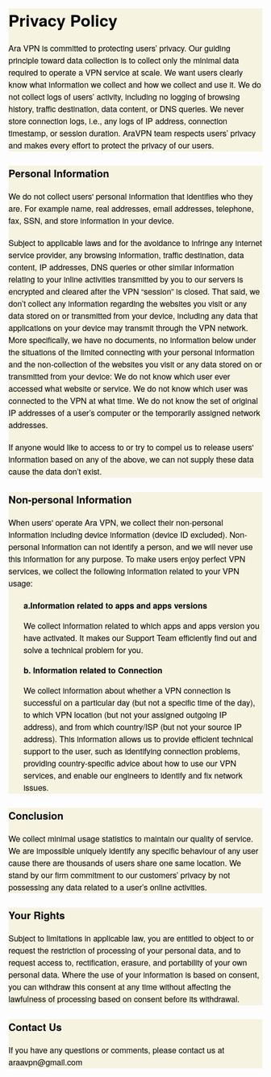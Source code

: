 <div id="top" style="color: rgb(0, 0, 0); font-family: proxima-nova, &quot;proxima nova&quot;, &quot;Helvetica Neue&quot;, Helvetica, Arial, sans-serif; font-size: medium; background-color: rgb(246, 243, 225);">
<h1>Privacy Policy</h1>

<div class="desc" style="font-size: 16px; margin-top: 20px; margin-bottom: 20px; line-height: 1.5;">Ara VPN is committed to protecting users&rsquo; privacy. Our guiding principle toward data collection is to collect only the minimal data required to operate a VPN service at scale. We want users clearly know what information we collect and how we collect and use it. We do not collect logs of users&rsquo; activity, including no logging of browsing history, traffic destination, data content, or DNS queries. We never store connection logs, i.e., any logs of IP address, connection timestamp, or session duration. AraVPN team respects users&rsquo; privacy and makes every effort to protect the privacy of our users.</div>
</div>

<div id="Personal Information" style="color: rgb(0, 0, 0); font-family: proxima-nova, &quot;proxima nova&quot;, &quot;Helvetica Neue&quot;, Helvetica, Arial, sans-serif; font-size: medium; background-color: rgb(246, 243, 225);">
<h3 style="font-size: 20px; font-weight: bold;">Personal Information</h3>

<div class="desc" style="font-size: 16px; margin-top: 20px; margin-bottom: 20px; line-height: 1.5;">We do not collect users&#39; personal information that identifies who they are. For example name, real addresses, email addresses, telephone, fax, SSN, and store information in your device.</div>

<div class="desc" style="font-size: 16px; margin-top: 20px; margin-bottom: 20px; line-height: 1.5;">Subject to applicable laws and for the avoidance to infringe any internet service provider, any browsing information, traffic destination, data content, IP addresses, DNS queries or other similar information relating to your inline activities transmitted by you to our servers is encrypted and cleared after the VPN &ldquo;session&rdquo; is closed. That said, we don&rsquo;t collect any information regarding the websites you visit or any data stored on or transmitted from your device, including any data that applications on your device may transmit through the VPN network. More specifically, we have no documents, no information below under the situations of the limited connecting with your personal information and the non-collection of the websites you visit or any data stored on or transmitted from your device: We do not know which user ever accessed what website or service. We do not know which user was connected to the VPN at what time. We do not know the set of original IP addresses of a user&rsquo;s computer or the temporarily assigned network addresses.</div>

<div class="desc" style="font-size: 16px; margin-top: 20px; margin-bottom: 20px; line-height: 1.5;">If anyone would like to access to or try to compel us to release users&#39; information based on any of the above, we can not supply these data cause the data don&rsquo;t exist.</div>
</div>

<div id="Non-personal Information" style="color: rgb(0, 0, 0); font-family: proxima-nova, &quot;proxima nova&quot;, &quot;Helvetica Neue&quot;, Helvetica, Arial, sans-serif; font-size: medium; background-color: rgb(246, 243, 225);">
<h3 style="font-size: 20px; font-weight: bold;">Non-personal Information</h3>

<div class="desc" style="font-size: 16px; margin-top: 20px; margin-bottom: 20px; line-height: 1.5;">When users&#39; operate Ara VPN, we collect their non-personal information including device information (device ID excluded). Non-personal information can not identify a person, and we will never use this information for any purpose. To make users enjoy perfect VPN services, we collect the following information related to your VPN usage:</div>

<div class="desc" style="font-size: 16px; margin-top: 20px; margin-bottom: 20px; line-height: 1.5;">
<div style="margin-left: 30px;">
<p style="font-weight: bold;">a.Information related to apps and apps versions</p>
We collect information related to which apps and apps version you have activated. It makes our Support Team efficiently find out and solve a technical problem for you.</div>

<div style="margin-left: 30px;">
<p style="font-weight: bold;">b. Information related to Connection</p>
We collect information about whether a VPN connection is successful on a particular day (but not a specific time of the day), to which VPN location (but not your assigned outgoing IP address), and from which country/ISP (but not your source IP address). This information allows us to provide efficient technical support to the user, such as identifying connection problems, providing country-specific advice about how to use our VPN services, and enable our engineers to identify and fix network issues.</div>
</div>
</div>

<div id="Conclusion" style="color: rgb(0, 0, 0); font-family: proxima-nova, &quot;proxima nova&quot;, &quot;Helvetica Neue&quot;, Helvetica, Arial, sans-serif; font-size: medium; background-color: rgb(246, 243, 225);">
<h3 style="font-size: 20px; font-weight: bold;">Conclusion</h3>

<div class="desc" style="font-size: 16px; margin-top: 20px; margin-bottom: 20px; line-height: 1.5;">We collect minimal usage statistics to maintain our quality of service. We are impossible uniquely identify any specific behaviour of any user cause there are thousands of users share one same location. We stand by our firm commitment to our customers&rsquo; privacy by not possessing any data related to a user&rsquo;s online activities.</div>
</div>

<div id="Your Rights" style="color: rgb(0, 0, 0); font-family: proxima-nova, &quot;proxima nova&quot;, &quot;Helvetica Neue&quot;, Helvetica, Arial, sans-serif; font-size: medium; background-color: rgb(246, 243, 225);">
<h3 style="font-size: 20px; font-weight: bold;">Your Rights</h3>

<div class="desc" style="font-size: 16px; margin-top: 20px; margin-bottom: 20px; line-height: 1.5;">Subject to limitations in applicable law, you are entitled to object to or request the restriction of processing of your personal data, and to request access to, rectification, erasure, and portability of your own personal data. Where the use of your information is based on consent, you can withdraw this consent at any time without affecting the lawfulness of processing based on consent before its withdrawal.</div>
</div>

<div id="Contact Us" style="color: rgb(0, 0, 0); font-family: proxima-nova, &quot;proxima nova&quot;, &quot;Helvetica Neue&quot;, Helvetica, Arial, sans-serif; font-size: medium; background-color: rgb(246, 243, 225);">
<h3 style="font-size: 20px; font-weight: bold;">Contact Us</h3>

<div class="desc" style="font-size: 16px; margin-top: 20px; margin-bottom: 20px; line-height: 1.5;">If you have any questions or comments, please contact us at araavpn@gmail.com</div>
</div>
